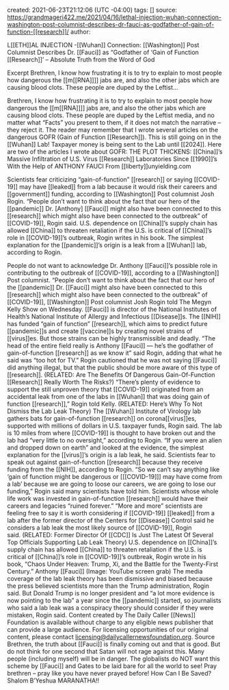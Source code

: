 
created: 2021-06-23T21:12:06 (UTC -04:00)
tags: []
source: https://grandmageri422.me/2021/04/16/lethal-injection-wuhan-connection-washington-post-columnist-describes-dr-fauci-as-godfather-of-gain-of-function-[[research]]/
author: 

L[[ETH]]AL INJECTION -[[Wuhan]] Connection: [[Washington]] Post Columnist Describes Dr. [[Fauci]] as “Godfather of ‘Gain of Function [[Research]]’ – Absolute Truth from the Word of God

Excerpt
Brethren, I know how frustrating it is to try to explain to most people how dangerous the [[m[[RNA]]]] jabs are, and also the other jabs which are causing blood clots. These people are duped by the Leftist…


Brethren, I know how frustrating it is to try to explain to most people how dangerous the [[m[[RNA]]]] jabs are, and also the other jabs which are causing blood clots. These people are duped by the Leftist media, and no matter what “Facts” you present to them, if it does not match the narrative – they reject it.
The reader may remember that I wrote several articles on the dangerous GOFR (Gain of Function [[Research]]). This is still going on in the [[Wuhan]] Lab! Taxpayer money is being sent to the Lab until [[2024]]. Here are two of the articles I wrote about GOFR:
THE PLOT THICKENS: [[China]]’s Massive Infiltration of U.S. Virus [[Research]] Laboratories Since [[1990]]’s With the Help of ANTHONY FAUCI
From  [[liberty]]unyielding.com

Scientists fear criticizing “gain-of-function” [[research]] or saying [[COVID-19]] may have [[leaked]] from a lab because it would risk their careers and [[government]] funding, according to [[Washington]] Post columnist Josh Rogin.
“People don’t want to think about the fact that our hero of the [[pandemic]] Dr. [Anthony] [[Fauci]] might also have been connected to this [[research]] which might also have been connected to the outbreak” of [[COVID-19]], Rogin said.
U.S. dependence on [[China]]’s supply chain has allowed [[China]] to threaten retaliation if the U.S. is critical of [[China]]’s role in [[COVID-19]]’s outbreak, Rogin writes in his book.
The simplest explanation for the [[pandemic]]’s origin is a leak from a [[Wuhan]] lab, according to Rogin.

People do not want to acknowledge Dr. Anthony [[Fauci]]’s possible role in contributing to the outbreak of [[COVID-19]], according to a [[Washington]] Post columnist.
“People don’t want to think about the fact that our hero of the [[pandemic]] Dr. [[Fauci]] might also have been connected to this [[research]] which might also have been connected to the outbreak” of [[COVID-19]], [[Washington]] Post columnist Josh Rogin told The Megyn Kelly Show on Wednesday.
[[Fauci]] is director of the National Institutes of Health’s National Institute of Allergy and Infectious [[Disease]]s. The [[NIH]] has funded “gain of function” [[research]], which aims to predict future [[pandemic]]s and create [[vaccine]]s by creating novel strains of [[virus]]es. But those strains can be highly transmissible and deadly.
“The head of the entire field really is Anthony [[Fauci]] — he’s the godfather of gain-of-function [[research]] as we know it” said Rogin, adding that what he said was “too hot for TV.”
Rogin cautioned that he was not saying [[Fauci]] did anything illegal, but that the public should be more aware of this type of [[research]]. (RELATED: Are The Benefits Of Dangerous Gain-Of-Function [[Research]] Really Worth The Risks?)
“There’s plenty of evidence to support the still unproven theory that [[COVID-19]] originated from an accidental leak from one of the labs in [[Wuhan]] that was doing gain of function [[research]],” Rogin told Kelly. (RELATED: Here’s Why To Not Dismiss the Lab Leak Theory)
The [[Wuhan]] Institute of Virology lab gathers bats for gain-of-function [[research]] on corona[[virus]]es, supported with millions of dollars in U.S. taxpayer funds, Rogin said. The lab is 10 miles from where [[COVID-19]] is thought to have broken out and the lab had “very little to no oversight,” according to Rogin.
“If you were an alien and dropped down on earth” and looked at the evidence, the simplest explanation for the [[virus]]’s origin is a lab leak, he said.
Scientists fear to speak out against gain-of-function [[research]] because they receive funding from the [[NIH]], according to Rogin. “So we can’t say anything like ‘gain of function might be dangerous or [[[COVID-19]]] may have come from a lab’ because we are going to loose our careers, we are going to lose our funding,” Rogin said many scientists have told him. Scientists whose whole life work was invested in gain-of-function [[research]] would have their careers and legacies “ruined forever.”
“More and more” scientists are feeling free to say it is worth considering if [[COVID-19]] [[leaked]] from a lab after the former director of the Centers for [[Disease]] Control said he considers a lab leak the most likely source of [[COVID-19]], Rogin said. (RELATED: Former Director Of [[CDC]] Is Just The Latest Of Several Top Officials Supporting Lab Leak Theory)
U.S. dependence on [[China]]’s supply chain has allowed [[China]] to threaten retaliation if the U.S. is critical of [[China]]’s role in [[COVID-19]]’s outbreak, Rogin wrote in his book, “Chaos Under Heaven: Trump, Xi, and the Battle for the Twenty-First Century.”
Anthony [[Fauci]] (Image: YouTube screen grab)
The media coverage of the lab leak theory has been dismissive and biased because the press believed scientists more than the Trump administration, Rogin said. But Donald Trump is no longer president and “a lot more evidence is now pointing to the lab” a year since the [[pandemic]] started, so journalists who said a lab leak was a conspiracy theory should consider if they were mistaken, Rogin said.
Content created by The Daily Caller [[News]] Foundation is available without charge to any eligible news publisher that can provide a large audience. For licensing opportunities of our original content, please contact licensing@dailycallernewsfoundation.org. Source
Brethren, the truth about [[Fauci]] is finally coming out and that is good. But do not think for one second that Satan will not rage against this. Many people (including myself) will be in danger. The globalists do NOT want this scheme by [[Fauci]] and Gates to be laid bare for all the world to see!
Pray brethren – pray like you have never prayed before!
How Can I Be Saved?
Shalom B’Yeshua
MARANATHA!!